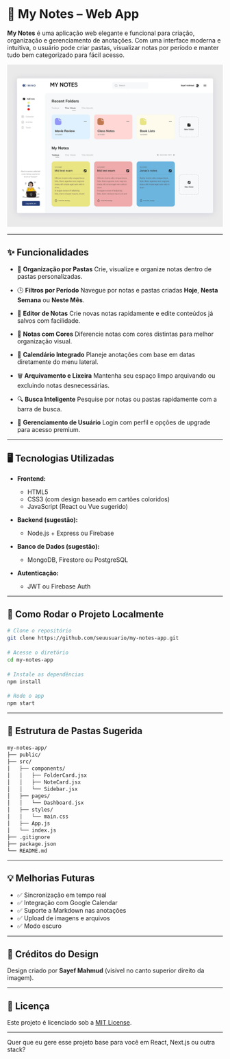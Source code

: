 # 📘 My Notes – Web App

**My Notes** é uma aplicação web elegante e funcional para criação, organização e gerenciamento de anotações. Com uma interface moderna e intuitiva, o usuário pode criar pastas, visualizar notas por período e manter tudo bem categorizado para fácil acesso.

![App Screenshot](./original-414edf9dd5fdf25bd87452ff236e00de.webp)

---

## ✨ Funcionalidades

* 📁 **Organização por Pastas**
  Crie, visualize e organize notas dentro de pastas personalizadas.

* 🕒 **Filtros por Período**
  Navegue por notas e pastas criadas **Hoje**, **Nesta Semana** ou **Neste Mês**.

* 📝 **Editor de Notas**
  Crie novas notas rapidamente e edite conteúdos já salvos com facilidade.

* 🎨 **Notas com Cores**
  Diferencie notas com cores distintas para melhor organização visual.

* 📅 **Calendário Integrado**
  Planeje anotações com base em datas diretamente do menu lateral.

* 🗑️ **Arquivamento e Lixeira**
  Mantenha seu espaço limpo arquivando ou excluindo notas desnecessárias.

* 🔍 **Busca Inteligente**
  Pesquise por notas ou pastas rapidamente com a barra de busca.

* 👤 **Gerenciamento de Usuário**
  Login com perfil e opções de upgrade para acesso premium.

---

## 🖥️ Tecnologias Utilizadas

* **Frontend:**

  * HTML5
  * CSS3 (com design baseado em cartões coloridos)
  * JavaScript (React ou Vue sugerido)

* **Backend (sugestão):**

  * Node.js + Express ou Firebase

* **Banco de Dados (sugestão):**

  * MongoDB, Firestore ou PostgreSQL

* **Autenticação:**

  * JWT ou Firebase Auth

---

## 🚀 Como Rodar o Projeto Localmente

```bash
# Clone o repositório
git clone https://github.com/seuusuario/my-notes-app.git

# Acesse o diretório
cd my-notes-app

# Instale as dependências
npm install

# Rode o app
npm start
```

---

## 📂 Estrutura de Pastas Sugerida

```
my-notes-app/
├── public/
├── src/
│   ├── components/
│   │   ├── FolderCard.jsx
│   │   ├── NoteCard.jsx
│   │   └── Sidebar.jsx
│   ├── pages/
│   │   └── Dashboard.jsx
│   ├── styles/
│   │   └── main.css
│   ├── App.js
│   └── index.js
├── .gitignore
├── package.json
└── README.md
```

---

## 💡 Melhorias Futuras

* ✅ Sincronização em tempo real
* ✅ Integração com Google Calendar
* ✅ Suporte a Markdown nas anotações
* ✅ Upload de imagens e arquivos
* ✅ Modo escuro

---

## 📸 Créditos do Design

Design criado por **Sayef Mahmud** (visível no canto superior direito da imagem).

---

## 📃 Licença

Este projeto é licenciado sob a [MIT License](LICENSE).

---

Quer que eu gere esse projeto base para você em React, Next.js ou outra stack?

